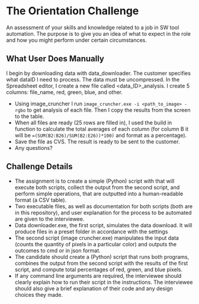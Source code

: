 # The Orientation Challenge
An assessment of your skills and knowledge related to a job in SW tool automation. The purpose is to give you an idea of what to expect in the role and how you might perform under certain circumstances.

## What User Does Manually
I begin by downloading data with data_downloader. The customer specifies what dataID I need to process. The data must be uncompressed.
In the Spreadsheet editor, I create a new file called <data_ID>_analysis. I create 5 columns: file_name, red, green, blue, and other.
- Using image_cruncher I run `image_cruncher.exe -i <path_to_image> -rgbo` to get analysis of each file. Then I copy the results from the screen to the table.
- When all files are ready (25 rows are filled in), I used the build in function to calculate the total averages of each column (for column B it will be `=(SUM(B2:B26)/SUM(B2:E26))*100)` and format as a percentage).
- Save the file as CVS. The result is ready to be sent to the customer.
- Any questions? 

## Challenge Details
- The assignment is to create a simple (Python) script with that will execute both scripts, collect the output from the second script, and perform simple operations, that are outputted into a human-readable format (a CSV table).
- Two executable files, as well as documentation for both scripts (both are in this repository), and user explanation for the process to be automated are given to the interviewee.
- Data downloader.exe, the first script, simulates the data download. It will produce files in a preset folder in accordance with the settings
- The second script (image cruncher.exe) manipulates the input data (counts the quantity of pixels in a particular color) and outputs the outcomes to cmd or in json format.
- The candidate should create a (Python) script that runs both programs, combines the output from the second script with the results of the first script, and compute total percentages of red, green, and blue pixels.
- If any command line arguments are required, the interviewee should clearly explain how to run their script in the instructions. The interviewee should also give a brief explanation of their code and any design choices they made.
